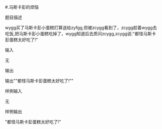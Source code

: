 #.马斯卡彭的烦恼

题目描述

wygg买了马斯卡彭小蛋糕打算送给zyfgg,但被zcygg看到了，zcygg趁着wygg去吃饭,把马斯卡彭小蛋糕吃掉了，wygg知道后去质问zcygg,zcygg说:"都怪马斯卡彭蛋糕太好吃了!"

输入

无

输出

输出""都怪马斯卡彭蛋糕太好吃了!""

样例输入

无

样例输出

"都怪马斯卡彭蛋糕太好吃了!"
